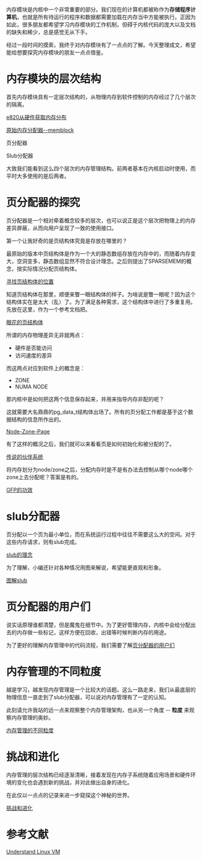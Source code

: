 内存模块是内核中一个非常重要的部分。我们现在的计算机都被称作为**存储程序计算机**，也就是所有待运行的程序和数据都需要加载在内存当中方能被执行。正因为如此，很多朋友都希望学习内存模块的工作机制，但碍于内核代码的庞大以及文档的缺失和稀少，总是感觉无从下手。

经过一段时间的摸索，我终于对内存模块有了一点点的了解。今天整理成文，希望能给想要探究内存模块的朋友一点点借鉴。

# 内存模块的层次结构

首先内存模块具有一定层次结构的，从物理内存到软件控制的内存经过了几个层次的隔离。

[e820从硬件获取内存分布][1]

[原始内存分配器--memblock][2]

页分配器

Slub分配器

大致我们能看到这么四个层次的内存管理结构。前两者基本在内核启动时使用，而平时大多使用的是后两者。

# 页分配器的探究

页分配器是一个相对牵着概念较多的层次，也可以说正是这个层次把物理上的内存差异屏蔽，从而向用户呈现了一致的使用接口。

第一个让我好奇的是页结构体究竟是存放在哪里的？

最原始的版本中页结构体是作为一个大的静态数组存放在内存中的，而随着内存变大，空洞变多，静态数组显然不符合设计理念。之后则提出了SPARSEMEM的概念，按实际情况分配页结构体。

[寻找页结构体的位置][3]

知道页结构体在那里，顺便来瞥一眼结构体的样子。为啥说是瞥一眼呢？因为这个结构体实在是太大（乱）了。为了满足各种需求，这个结构体中进行了多重复用。先放在这里，作为一个参考文档把。

[眼花的页结构体][10]

所谓的内存物理差异无非就两点：

* 硬件是否能访问
* 访问速度的差异

而这两点对应到软件上的概念是：

* ZONE
* NUMA NODE

那内核中是如何把这两个信息保存起来，并用来指导内存非配的呢？

这就需要大名鼎鼎的pg_data_t结构体出场了。所有的页分配工作都是基于这个数据结构的信息所作出的。

[Node-Zone-Page][5]

有了这样的概况之后，我们就可以来看看页是如何初始化和被分配的了。

[传说的伙伴系统][6]

将内存划分为node/zone之后，分配内存时是不是有办法去控制从哪个node哪个zone上去分配呢？答案是有的。

[GFP的功效][20]

# slub分配器

页分配以一个页为最小单位，而在系统运行过程中往往不需要这么大的空间。对于这些内存请求，则有slub完成。

[slub的理念][8]

为了理解，小编还针对各种情况用图来解说，希望能更直观和形象。

[图解slub][9]

# 页分配器的用户们

说实话原理谁都清楚，但是魔鬼在细节中。为了更好管理内存，内核中会给分配出去的内存做一些标记，这样方便在回收，出错等时候判断内存的用途。

为了更好的理解内存管理中的代码流程，我们需要了解[页分配器的用户们][19]

# 内存管理的不同粒度

越是学习，越发现内存管理是一个比较大的话题。这么一路走来，我们从最底层的物理信息一直走到了slub分配器，可以说对内存管理有了一定的认知。

此刻请允许我站的远一点来观察整个内存管理架构，也从另一个角度 -- **粒度** 来观察内存管理的奥妙。

[内存管理的不同粒度][21]

# 挑战和进化

内存管理的层次结构已经逐渐清晰，接着发现在内存子系统随着应用场景和硬件环境的变化也会遇到新的挑战，并对此做出自身的进化。

在此仅以一点点的记录来进一步窥探这个神秘的世界。

[挑战和进化][11]

# 参考文献

[Understand Linux VM][18]

[1]: /mm/01-e820_retrieve_memory_from_HW.md
[2]: /mm/02-memblock.md
[3]: /mm/03-sparsemem.md
[5]: /mm/05-Node_Zone_Page.md
[6]: /mm/06-page_alloc.md
[7]: /mm/07-per_cpu_pageset.md
[8]: /mm/08-slub_general.md
[9]: /mm/09-slub_in_graph.md
[10]: /mm/10-page_struct.md
[11]: /mm/50-challenge_evolution.md
[18]: https://www.kernel.org/doc/gorman/html/understand/index.html
[19]: /mm/11-users_of_buddy.md
[20]: /mm/12-gfp_usage.md
[21]: /mm/13-physical-layer-partition.md
